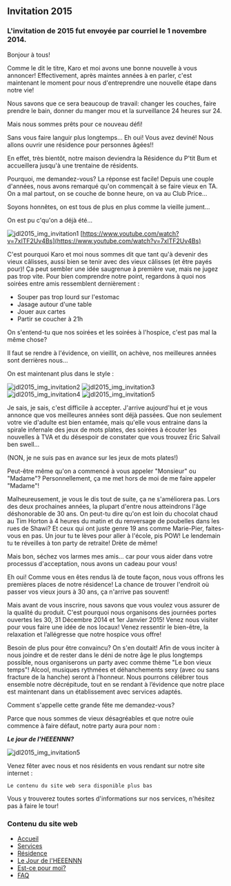 ## Invitation 2015

### L'invitation de 2015 fut envoyée par courriel le 1 novembre 2014. 

Bonjour à tous!

Comme le dit le titre, Karo et moi avons une bonne nouvelle à vous annoncer! Effectivement, après maintes années à en parler, c'est maintenant le moment pour nous d'entreprendre une nouvelle étape dans notre vie!

Nous savons que ce sera beaucoup de travail: changer les couches, faire prendre le bain, donner du manger mou et la surveillance 24 heures sur 24. 

Mais nous sommes prêts pour ce nouveau défi!

Sans vous faire languir plus longtemps... Eh oui! Vous avez deviné! Nous allons ouvrir une résidence pour personnes âgées!!

En effet, très bientôt, notre maison deviendra la Résidence du P'tit Bum et accueillera jusqu'à une trentaine de résidents.

Pourquoi, me demandez-vous? La réponse est facile! Depuis une couple d'années, nous avons remarqué qu'on commençait à se faire vieux en TA. On a mal partout, on se couche de bonne heure, on va au Club Price... 

Soyons honnêtes, on est tous de plus en plus comme la vieille jument... 

On est pu c'qu'on a déjà été...

![jdl2015_img_invitation1](jdl2015_img_invitation1.png)
[https://www.youtube.com/watch?v=7xlTF2Uv4Bs](https://www.youtube.com/watch?v=7xlTF2Uv4Bs)

C'est pourquoi Karo et moi nous sommes dit que tant qu'à devenir des vieux câlisses, aussi bien se tenir avec des vieux câlisses (et être payés pour)! Ça peut sembler une idée saugrenue à première vue, mais ne jugez pas trop vite. Pour bien comprendre notre point, regardons à quoi nos soirées entre amis ressemblent dernièrement :

- Souper pas trop lourd sur l'estomac
- Jasage autour d'une table
- Jouer aux cartes
- Partir se coucher à 21h

On s'entend-tu que nos soirées et les soirées à l'hospice, c'est pas mal la même chose? 

Il faut se rendre à l'évidence, on vieillit, on achève, nos meilleures années sont derrières nous... 

On est maintenant plus dans le style :

![jdl2015_img_invitation2](jdl2015_img_invitation2.png)
![jdl2015_img_invitation3](jdl2015_img_invitation3.png)
![jdl2015_img_invitation4](jdl2015_img_invitation4.png)
![jdl2015_img_invitation5](jdl2015_img_invitation5.png)

Je sais, je sais, c'est difficile à accepter. J'arrive aujourd'hui et je vous annonce que vos meilleures années sont déjà passées. Que non seulement votre vie d'adulte est bien entamée, mais qu'elle vous entraine dans la spirale infernale des jeux de mots plates, des soirées à écouter les nouvelles à TVA et du désespoir de constater que vous trouvez Éric Salvail ben swell...

(NON, je ne suis pas en avance sur les jeux de mots plates!)

Peut-être même qu'on a commencé à vous appeler "Monsieur" ou "Madame"? Personnellement, ça me met hors de moi de me faire appeler "Madame"!

Malheureusement, je vous le dis tout de suite, ça ne s'améliorera pas. Lors des deux prochaines années, la plupart d'entre nous atteindrons l'âge déshonorable de 30 ans. On peut-tu dire qu'on est loin du chocolat chaud au Tim Horton à 4 heures du matin et du renversage de poubelles dans les rues de Shawi? Et ceux qui ont juste genre 19 ans comme Marie-Pier, faites-vous en pas. Un jour tu te lèves pour aller à l'école, pis POW! Le lendemain tu te réveilles à ton party de retraite! Drète de même!

Mais bon, séchez vos larmes mes amis... car pour vous aider dans votre processus d'acceptation, nous avons un cadeau pour vous!

Eh oui! Comme vous en êtes rendus là de toute façon, nous vous offrons les premières places de notre résidence! La chance de trouver l'endroit où passer vos vieux jours à 30 ans, ça n'arrive pas souvent!

Mais avant de vous inscrire, nous savons que vous voulez vous assurer de la qualité du produit. C'est pourquoi nous organisons des journées portes ouvertes les 30, 31 Décembre 2014 et 1er Janvier 2015! Venez nous visiter pour vous faire une idée de nos locaux! Venez ressentir le bien-être, la relaxation et l’allégresse que notre hospice vous offre!

Besoin de plus pour être convaincu? On s'en doutait! Afin de vous inciter à nous joindre et de rester dans le déni de notre âge le plus longtemps possible, nous organiserons un party avec comme thème "Le bon vieux temps"! Alcool, musiques rythmées et déhanchements sexy (avec ou sans fracture de la hanche) seront à l'honneur. Nous pourrons célébrer tous ensemble notre décrépitude, tout en se rendant à l’évidence que notre place est maintenant dans un établissement avec services adaptés.

Comment s'appelle cette grande fête me demandez-vous?

Parce que nous sommes de vieux désagréables et que notre ouïe commence à faire défaut, notre party aura pour nom :

***Le jour de l'HEEENNN?***

![jdl2015_img_invitation5](jdl2015_img_invitation6.png)

Venez fêter avec nous et nos résidents en vous rendant sur notre site internet : 

    Le contenu du site web sera disponible plus bas
    
Vous y trouverez toutes sortes d'informations sur nos services, n'hésitez pas à faire le tour!

### Contenu du site web
- [Accueil](jdl2015_sw_accueil.md)
- [Services](jdl2015_sw_services.md)
- [Résidence](jdl2015_sw_residence.md)
- [Le Jour de l'HEEENNN](jdl2015_sw_jdl.md)
- [Est-ce pour moi?](jdl2015_sw_epm.md)
- [FAQ](jdl2015_sw_faq.md)

